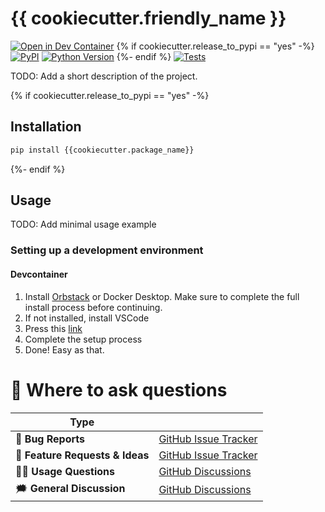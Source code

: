 # {{ cookiecutter.friendly_name }}

[![Open in Dev Container](https://img.shields.io/static/v1?label=Dev%20Containers&message=Open&color=blue&logo=visualstudiocode)][dev container]
{% if cookiecutter.release_to_pypi == "yes" -%}
[![PyPI](https://img.shields.io/pypi/v/{{cookiecutter.project_name}}.svg)][pypi status]
[![Python Version](https://img.shields.io/pypi/pyversions/{{cookiecutter.project_name}})][pypi status]
{%- endif %}
[![Tests](https://github.com/{{cookiecutter.github_user}}/{{cookiecutter.project_name}}/actions/workflows/tests.yml/badge.svg)][tests]

[dev container]: https://vscode.dev/redirect?url=vscode://ms-vscode-remote.remote-containers/cloneInVolume?url=https://github.com/{{cookiecutter.github_user}}/{{cookiecutter.project_name}}/
[pypi status]: https://pypi.org/project/{{cookiecutter.project_name}}/
[documentation]: https://{{cookiecutter.github_user}}.github.io/{{cookiecutter.project_name}}/
[tests]: https://github.com/{{cookiecutter.github_user}}/{{cookiecutter.project_name}}/actions?workflow=Tests


<!-- start short-description -->

TODO: Add a short description of the project.

<!-- end short-description -->
{% if cookiecutter.release_to_pypi == "yes" -%}
## Installation
```bash
pip install {{cookiecutter.package_name}}
```

{%- endif %}
## Usage

TODO: Add minimal usage example

### Setting up a development environment
#### Devcontainer
1. Install [Orbstack](https://orbstack.dev/) or Docker Desktop. Make sure to complete the full install process before continuing.
2. If not installed, install VSCode
3. Press this [link](https://vscode.dev/redirect?url=vscode://ms-vscode-remote.remote-containers/cloneInVolume?url=https://github.com/{{cookiecutter.github_user}}/{{cookiecutter.project_name}}/)
4. Complete the setup process
5. Done! Easy as that.

# 💬 Where to ask questions

| Type                           |                        |
| ------------------------------ | ---------------------- |
| 🚨 **Bug Reports**              | [GitHub Issue Tracker] |
| 🎁 **Feature Requests & Ideas** | [GitHub Issue Tracker] |
| 👩‍💻 **Usage Questions**          | [GitHub Discussions]   |
| 🗯 **General Discussion**       | [GitHub Discussions]   |

[github issue tracker]: https://github.com/{{cookiecutter.github_user}}/{{cookiecutter.project_name}}/issues
[github discussions]: https://github.com/{{cookiecutter.github_user}}/{{cookiecutter.project_name}}/discussions


